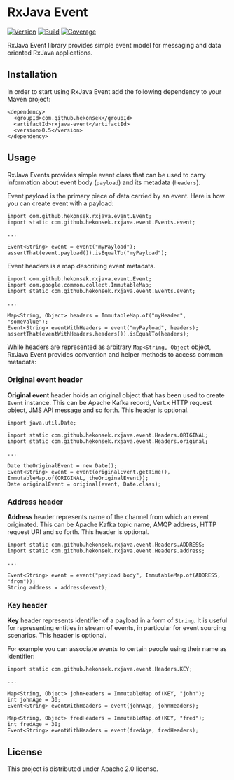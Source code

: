 # RxJava Event

[![Version](https://img.shields.io/badge/RxJava%20Event-0.5-blue.svg)](https://github.com/hekonsek/rxjava-event/releases)
[![Build](https://api.travis-ci.org/hekonsek/rxjava-event.svg)](https://travis-ci.org/hekonsek/rxjava-event)
[![Coverage](https://sonarcloud.io/api/badges/measure?key=com.github.hekonsek%3Arxjava-event&metric=coverage)](https://sonarcloud.io/component_measures?id=com.github.hekonsek%3Arxjava-event&metric=coverage)

RxJava Event library provides simple event model for messaging and data oriented RxJava applications.

## Installation

In order to start using RxJava Event add the following dependency to your Maven project:

    <dependency>
      <groupId>com.github.hekonsek</groupId>
      <artifactId>rxjava-event</artifactId>
      <version>0.5</version>
    </dependency>

## Usage

RxJava Events provides simple event class that can be used to carry information about event body (`payload`) and its metadata (`headers`).

Event payload is the primary piece of data carried by an event. Here is how you can create event with a payload:

```
import com.github.hekonsek.rxjava.event.Event;
import static com.github.hekonsek.rxjava.event.Events.event;

...

Event<String> event = event("myPayload");
assertThat(event.payload()).isEqualTo("myPayload");
```

Event headers is a map describing event metadata.

```
import com.github.hekonsek.rxjava.event.Event;
import com.google.common.collect.ImmutableMap;
import static com.github.hekonsek.rxjava.event.Events.event;

...

Map<String, Object> headers = ImmutableMap.of("myHeader", "someValue");
Event<String> eventWithHeaders = event("myPayload", headers);
assertThat(eventWithHeaders.headers()).isEqualTo(headers);
```

While headers are represented as arbitrary `Map<String, Object` object, RxJava Event provides convention and helper methods to 
access common metadata:

### Original event header

**Original event** header holds an original object that has been used to create `Event` instance. This can be Apache Kafka record,
Vert.x HTTP request object, JMS API message and so forth. This header is optional.

```
import java.util.Date;

import static com.github.hekonsek.rxjava.event.Headers.ORIGINAL;
import static com.github.hekonsek.rxjava.event.Headers.original;

...

Date theOriginalEvent = new Date();
Event<String> event = event(originalEvent.getTime(), ImmutableMap.of(ORIGINAL, theOriginalEvent));
Date originalEvent = original(event, Date.class);
```

### Address header

**Address** header represents name of the channel from which an event originated. This can be Apache Kafka topic name, AMQP address,
HTTP request URI and so forth. This header is optional.

```
import static com.github.hekonsek.rxjava.event.Headers.ADDRESS;
import static com.github.hekonsek.rxjava.event.Headers.address;

...

Event<String> event = event("payload body", ImmutableMap.of(ADDRESS, "from"));
String address = address(event);
```

### Key header

**Key** header represents identifier of a payload in a form of `String`. It is useful for representing entities in stream of events, in particular
for event sourcing scenarios. This header is optional.

For example you can associate events to certain people using their name as identifier:

```
import static com.github.hekonsek.rxjava.event.Headers.KEY;

...

Map<String, Object> johnHeaders = ImmutableMap.of(KEY, "john");
int johnAge = 30;
Event<String> eventWithHeaders = event(johnAge, johnHeaders);

Map<String, Object> fredHeaders = ImmutableMap.of(KEY, "fred");
int fredAge = 30;
Event<String> eventWithHeaders = event(fredAge, fredHeaders);

```

## License

This project is distributed under Apache 2.0 license.